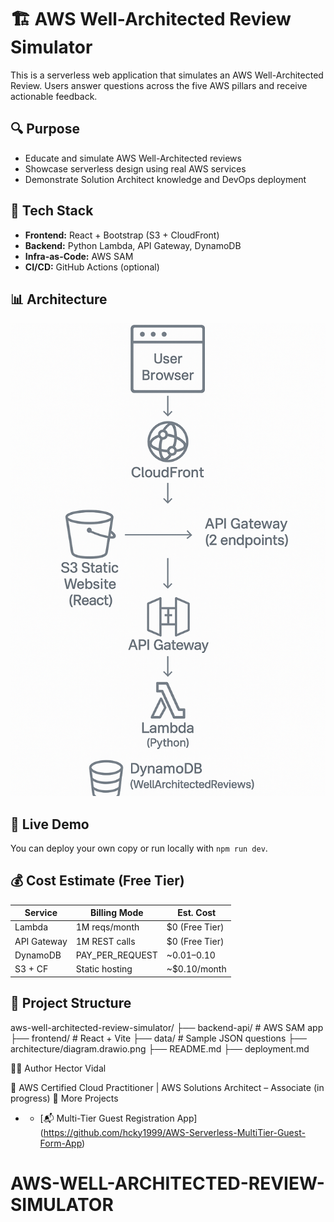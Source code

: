 # 🏗️ AWS Well-Architected Review Simulator

This is a serverless web application that simulates an AWS Well-Architected Review. Users answer questions across the five AWS pillars and receive actionable feedback.

## 🔍 Purpose

- Educate and simulate AWS Well-Architected reviews
- Showcase serverless design using real AWS services
- Demonstrate Solution Architect knowledge and DevOps deployment

## 🧰 Tech Stack

- **Frontend:** React + Bootstrap (S3 + CloudFront)
- **Backend:** Python Lambda, API Gateway, DynamoDB
- **Infra-as-Code:** AWS SAM
- **CI/CD:** GitHub Actions (optional)

## 📊 Architecture

![Architecture Diagram](architecture/AWS-WA-review_sim-diag.png)

## 🚀 Live Demo

You can deploy your own copy or run locally with `npm run dev`.

## 💰 Cost Estimate (Free Tier)

| Service      | Billing Mode        | Est. Cost     |
|--------------|---------------------|---------------|
| Lambda       | 1M reqs/month       | $0 (Free Tier)|
| API Gateway  | 1M REST calls       | $0 (Free Tier)|
| DynamoDB     | PAY_PER_REQUEST     | ~$0.01–$0.10  |
| S3 + CF      | Static hosting      | ~$0.10/month  |

## 📁 Project Structure

aws-well-architected-review-simulator/
├── backend-api/ # AWS SAM app
├── frontend/ # React + Vite
├── data/ # Sample JSON questions
├── architecture/diagram.drawio.png
├── README.md
├── deployment.md


👨‍💻 Author
Hector Vidal

🎯 AWS Certified Cloud Practitioner | AWS Solutions Architect – Associate (in progress)
🧳 More Projects
- - [📬 Multi-Tier Guest Registration App]  (https://github.com/hcky1999/AWS-Serverless-MultiTier-Guest-Form-App)

# AWS-WELL-ARCHITECTED-REVIEW-SIMULATOR
